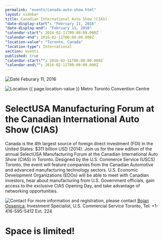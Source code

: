 ```yaml
---
permalink: "events/canada-auto-show.html"
layout: sidebar
title: Canadian International Auto Show (CIAS)
"date-display-start": "February 11, 2016"
"date-display-end": "February 11, 2016"
"calendar-start": 2016-02-11T00:00:00.000Z
"calendar-end": 2016-02-11T00:00:00.000Z
"location-value": "Toronto, Canada"
"location-type": International
section: events
published: true
"calendar-start\"": 2016-02-11T00:00:00.000Z
"calendar-end\"": 2016-02-11T00:00:00.000Z
---
```




![Date](https://google.github.io/material-design-icons/action/svg/design/ic_event_24px.svg "Date") Feburary 11, 2016

![Location](http://google.github.io/material-design-icons/social/svg/design/ic_location_city_24px.svg "Location") {{ page.location-value }} Metro Toronto Convention Centre

# SelectUSA Manufacturing Forum at the Canadian International Auto Show (CIAS)

Canada is the 4th largest source of foreign direct investment (FDI) in the United States: $311 billion USD (2014). Join us for the new edition of the annual SelectUSA Manufacturing Forum at the Canadian International Auto Show (CIAS) in Toronto. Designed by the U.S. Commerce Service (USCS) Toronto, the event will feature companies from the Canadian Automotive and advanced manufacturing technology sectors. U.S. Economic Development Organizations (EDOs) will be able to meet with Canadian investors, hear about manufacturing from U.S. Government officials, gain access to the exclusive CIAS Opening Day, and take advantage of networking opportunities.  

![Contact](https://google.github.io/material-design-icons/action/svg/design/ic_question_answer_24px.svg "Contact") For more information and registration, please contact [Bojan Opsenica](mailto:Bojan.Opsenica@trade.gov), Investment Specialist, U.S. Commercial Service Toronto, Tel: +1-416-595-5412 Ext. 224 

# Space is limited!
